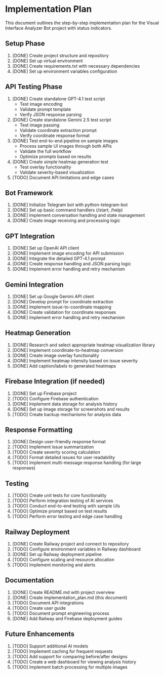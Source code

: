 # Implementation Plan

This document outlines the step-by-step implementation plan for the Visual Interface Analyzer Bot project with status indicators.

## Setup Phase

1. [DONE] Create project structure and repository
2. [DONE] Set up virtual environment
3. [DONE] Create requirements.txt with necessary dependencies
4. [DONE] Set up environment variables configuration

## API Testing Phase

1. [DONE] Create standalone GPT-4.1 test script
   - Test image encoding
   - Validate prompt template
   - Verify JSON response parsing
2. [DONE] Create standalone Gemini 2.5 test script
   - Test image passing
   - Validate coordinate extraction prompt
   - Verify coordinate response format
3. [DONE] Test end-to-end pipeline on sample images
   - Process sample UI images through both APIs
   - Validate the full workflow
   - Optimize prompts based on results
4. [DONE] Create simple heatmap generation test
   - Test overlay functionality
   - Validate severity-based visualization
5. [TODO] Document API limitations and edge cases

## Bot Framework

1. [DONE] Initialize Telegram bot with python-telegram-bot
2. [DONE] Set up basic command handlers (/start, /help)
3. [DONE] Implement conversation handling and state management
4. [DONE] Create image receiving and processing logic

## GPT Integration

1. [DONE] Set up OpenAI API client
2. [DONE] Implement image encoding for API submission
3. [DONE] Integrate the detailed GPT-4.1 prompt
4. [DONE] Create response handling and JSON parsing logic
5. [DONE] Implement error handling and retry mechanism

## Gemini Integration

1. [DONE] Set up Google Gemini API client
2. [DONE] Develop prompt for coordinate extraction
3. [DONE] Implement issue-to-coordinate mapping
4. [DONE] Create validation for coordinate responses
5. [DONE] Implement error handling and retry mechanism

## Heatmap Generation

1. [DONE] Research and select appropriate heatmap visualization library
2. [DONE] Implement coordinate-to-heatmap conversion
3. [DONE] Create image overlay functionality
4. [DONE] Implement heatmap intensity based on issue severity
5. [DONE] Add caption/labels to generated heatmaps

## Firebase Integration (if needed)

1. [DONE] Set up Firebase project
2. [TODO] Configure Firebase authentication
3. [DONE] Implement data storage for analysis history
4. [DONE] Set up image storage for screenshots and results
5. [TODO] Create backup mechanisms for analysis data

## Response Formatting

1. [DONE] Design user-friendly response format
2. [TODO] Implement issue summarization
3. [TODO] Create severity scoring calculation
4. [TODO] Format detailed issues for user readability
5. [TODO] Implement multi-message response handling (for large responses)

## Testing

1. [TODO] Create unit tests for core functionality
2. [TODO] Perform integration testing of AI services
3. [TODO] Conduct end-to-end testing with sample UIs
4. [TODO] Optimize prompt based on test results
5. [TODO] Perform error testing and edge case handling

## Railway Deployment

1. [DONE] Create Railway project and connect to repository
2. [TODO] Configure environment variables in Railway dashboard
3. [DONE] Set up Railway deployment pipeline
4. [TODO] Configure scaling and resource allocation
5. [TODO] Implement monitoring and alerts

## Documentation

1. [DONE] Create README.md with project overview
2. [DONE] Create implementation_plan.md (this document)
3. [TODO] Document API integrations
4. [TODO] Create user guide
5. [TODO] Document prompt engineering process
6. [DONE] Add Railway and Firebase deployment guides

## Future Enhancements

1. [TODO] Support additional AI models
2. [TODO] Implement caching for frequent requests
3. [TODO] Add support for comparing before/after designs
4. [TODO] Create a web dashboard for viewing analysis history
5. [TODO] Implement batch processing for multiple images 